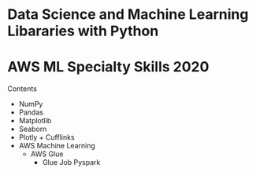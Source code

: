# **Data Science and Machine Learning Libararies with Python**
# AWS ML Specialty Skills 2020

Contents

- NumPy
- Pandas
- Matplotlib
- Seaborn
- Plotly + Cufflinks
- AWS Machine Learning
	- AWS Glue
		- Glue Job Pyspark
